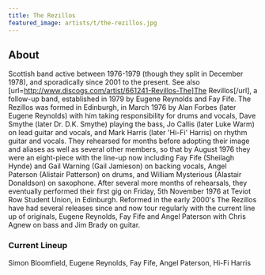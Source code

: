 ```yaml
---
title: The Rezillos
featured_image: artists/t/the-rezillos.jpg
---
```

## About

Scottish band active between 1976-1979 (though they split in December 1978), and sporadically since 2001 to the present. See also [url=http://www.discogs.com/artist/661241-Revillos-The]The Revillos[/url], a follow-up band, established in 1979 by Eugene Reynolds and Fay Fife.
The Rezillos was formed in Edinburgh, in March 1976 by Alan Forbes (later Eugene Reynolds) with him taking responsibility for drums and vocals, Dave Smythe (later Dr. D.K. Smythe) playing the bass, Jo Callis (later Luke Warm) on lead guitar and vocals, and Mark Harris (later 'Hi-Fi' Harris) on rhythm guitar and vocals. They rehearsed for months before adopting their image and aliases as well as several other members, so that by August 1976 they were an eight-piece with the line-up now including Fay Fife (Sheilagh Hynde) and Gail Warning (Gail Jamieson) on backing vocals, Angel Paterson (Alistair Patterson) on drums, and William Mysterious (Alastair Donaldson) on saxophone. After several more months of rehearsals, they eventually performed their first gig on Friday, 5th November 1976 at Teviot Row Student Union, in Edinburgh.
Reformed in the early 2000's The Rezillos have had several releases since and now tour regularly with the current line up of originals, Eugene Reynolds, Fay Fife and Angel Paterson with Chris Agnew on bass and Jim Brady on guitar.

### Current Lineup

Simon Bloomfield, Eugene Reynolds, Fay Fife, Angel Paterson, Hi-Fi Harris

